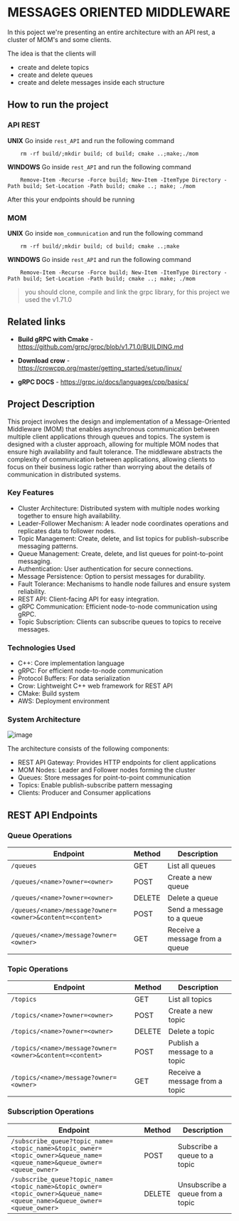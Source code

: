# MESSAGES ORIENTED MIDDLEWARE

In this poject we're presenting an entire architecture with an API rest, a cluster of MOM's and some clients. 

The idea is that the clients will
- create and delete topics 
- create and delete queues
- create and delete messages inside each structure

## How to run the project 
### API REST

**UNIX** Go inside `rest_API` and run the following command
```console 
    rm -rf build/;mkdir build; cd build; cmake ..;make;./mom
```

**WINDOWS** Go inside `rest_API` and run the following command
```console 
    Remove-Item -Recurse -Force build; New-Item -ItemType Directory -Path build; Set-Location -Path build; cmake ..; make; ./mom
```
After this your endpoints should be running


### MOM


**UNIX** Go inside `mom_communication` and run the following command
```console 
    rm -rf build/;mkdir build; cd build; cmake ..;make
```

**WINDOWS** Go inside `rest_API` and run the following command
```console 
    Remove-Item -Recurse -Force build; New-Item -ItemType Directory -Path build; Set-Location -Path build; cmake ..; make; ./mom
```
> you should clone, compile and link the grpc library, for this project we used the v1.71.0

## Related links 
- **Build gRPC with Cmake** - https://github.com/grpc/grpc/blob/v1.71.0/BUILDING.md

- **Download crow** - https://crowcpp.org/master/getting_started/setup/linux/

- **gRPC DOCS** - https://grpc.io/docs/languages/cpp/basics/

## Project Description
This project involves the design and implementation of a Message-Oriented Middleware (MOM) that enables asynchronous communication between multiple client applications through queues and topics. The system is designed with a cluster approach, allowing for multiple MOM nodes that ensure high availability and fault tolerance.
The middleware abstracts the complexity of communication between applications, allowing clients to focus on their business logic rather than worrying about the details of communication in distributed systems.

### Key Features
- Cluster Architecture: Distributed system with multiple nodes working together to ensure high availability.
- Leader-Follower Mechanism: A leader node coordinates operations and replicates data to follower nodes.
- Topic Management: Create, delete, and list topics for publish-subscribe messaging patterns.
- Queue Management: Create, delete, and list queues for point-to-point messaging.
- Authentication: User authentication for secure connections.
- Message Persistence: Option to persist messages for durability.
- Fault Tolerance: Mechanisms to handle node failures and ensure system reliability.
- REST API: Client-facing API for easy integration.
- gRPC Communication: Efficient node-to-node communication using gRPC.
- Topic Subscription: Clients can subscribe queues to topics to receive messages.

### Technologies Used

- C++: Core implementation language
- gRPC: For efficient node-to-node communication
- Protocol Buffers: For data serialization
- Crow: Lightweight C++ web framework for REST API
- CMake: Build system
- AWS: Deployment environment

### System Architecture
![image](https://github.com/user-attachments/assets/078d952c-f828-4355-aab3-cb13251c88ef)

The architecture consists of the following components:

- REST API Gateway: Provides HTTP endpoints for client applications
- MOM Nodes: Leader and Follower nodes forming the cluster
- Queues: Store messages for point-to-point communication
- Topics: Enable publish-subscribe pattern messaging
- Clients: Producer and Consumer applications

## REST API Endpoints

### Queue Operations

| Endpoint | Method | Description |
|----------|--------|-------------|
| `/queues` | GET | List all queues |
| `/queues/<name>?owner=<owner>` | POST | Create a new queue |
| `/queues/<name>?owner=<owner>` | DELETE | Delete a queue |
| `/queues/<name>/message?owner=<owner>&content=<content>` | POST | Send a message to a queue |
| `/queues/<name>/message?owner=<owner>` | GET | Receive a message from a queue |

### Topic Operations

| Endpoint | Method | Description |
|----------|--------|-------------|
| `/topics` | GET | List all topics |
| `/topics/<name>?owner=<owner>` | POST | Create a new topic |
| `/topics/<name>?owner=<owner>` | DELETE | Delete a topic |
| `/topics/<name>/message?owner=<owner>&content=<content>` | POST | Publish a message to a topic |
| `/topics/<name>/message?owner=<owner>` | GET | Receive a message from a topic |

### Subscription Operations

| Endpoint | Method | Description |
|----------|--------|-------------|
| `/subscribe_queue?topic_name=<topic_name>&topic_owner=<topic_owner>&queue_name=<queue_name>&queue_owner=<queue_owner>` | POST | Subscribe a queue to a topic |
| `/subscribe_queue?topic_name=<topic_name>&topic_owner=<topic_owner>&queue_name=<queue_name>&queue_owner=<queue_owner>` | DELETE | Unsubscribe a queue from a topic |
